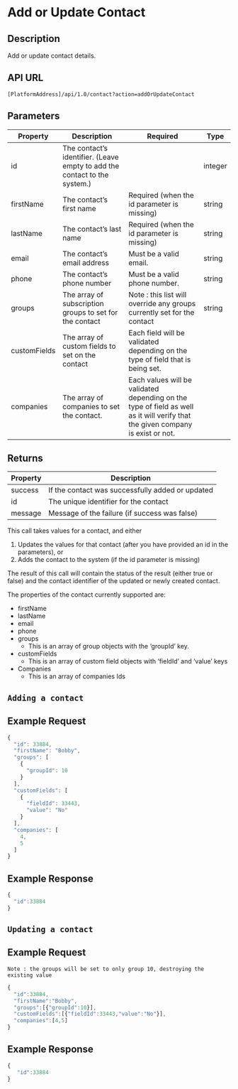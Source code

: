 # Add or Update Contact

## Description

Add or update contact details.

## API URL

`[PlatformAddress]/api/1.0/contact?action=addOrUpdateContact`

## Parameters

| Property | Description | Required | Type |
| --- | --- | --- | --- |
| id | The contact’s identifier. \(Leave empty to add the contact to the system.\) |  | integer |
| firstName | The contact’s first name | Required \(when the id parameter is missing\) | string |
| lastName | The contact’s last name | Required \(when the id parameter is missing\) | string |
| email | The contact’s email address | Must be a valid email. | string |
| phone | The contact’s phone number | Must be a valid phone number. | string |
| groups | The array of subscription groups to set for the contact | Note : this list will override any groups currently set for the contact | string |
| customFields | The array of custom fields to set on the contact | Each field will be validated depending on the type of field that is being set. |  |
| companies | The array of companies to set the contact. | Each values will be validated depending on the type of field as well as it will verify that the given company is exist or not. |  |

## Returns

| Property | Description |
| --- | --- |
| success | If the contact was successfully added or updated |
| id | The unique identifier for the contact |
| message | Message of the failure \(if success was false\) |

This call takes values for a contact, and either

1. Updates the values for that contact \(after you have provided an id in the parameters\), or
2. Adds the contact to the system \(if the id parameter is missing\)

The result of this call will contain the status of the result \(either true or false\) and the contact identifier of the updated or newly created contact.

The properties of the contact currently supported are:

* firstName
* lastName
* email
* phone
* groups
  * This is an array of group objects with the ‘groupId’ key.
* customFields
  * This is an array of custom field objects with ‘fieldId’ and ‘value’ keys
* Companies
  * This is an array of companies Ids

## `Adding a contact`

## Example Request

```javascript
{
  "id": 33884,
  "firstName": "Bobby",
  "groups": [
    {
      "groupId": 10
    }
  ],
  "customFields": [
    {
      "fieldId": 33443,
      "value": "No"
    }
  ],
  "companies": [
    4,
    5
  ]
}
```

## Example Response

```javascript
{
  "id":33884
}
```

## `Updating a contact`

## Example Request

`Note : the groups will be set to only group 10, destroying the existing value`

```javascript
{
  "id":33884,
  "firstName":"Bobby",
  "groups":[{"groupId":10}],
  "customFields":[{"fieldId":33443,"value":"No"}],
  "companies":[4,5]
}
```

## Example Response

```javascript
{
   "id":33884
}
```

